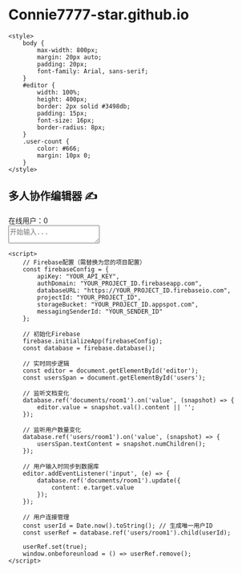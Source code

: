 # Connie7777-star.github.io
<!DOCTYPE html>
<html>
<head>
    <title>多人协作编辑器</title>
    <!-- Firebase SDK -->
    <script src="https://www.gstatic.com/firebasejs/8.10.0/firebase-app.js"></script>
    <script src="https://www.gstatic.com/firebasejs/8.10.0/firebase-database.js"></script>
    
    <style>
        body {
            max-width: 800px;
            margin: 20px auto;
            padding: 20px;
            font-family: Arial, sans-serif;
        }
        #editor {
            width: 100%;
            height: 400px;
            border: 2px solid #3498db;
            padding: 15px;
            font-size: 16px;
            border-radius: 8px;
        }
        .user-count {
            color: #666;
            margin: 10px 0;
        }
    </style>
</head>
<body>
    <h2>多人协作编辑器 ✍️</h2>
    <div class="user-count">在线用户：<span id="users">0</span></div>
    <textarea id="editor" placeholder="开始输入..."></textarea>

    <script>
        // Firebase配置（需替换为您的项目配置）
        const firebaseConfig = {
            apiKey: "YOUR_API_KEY",
            authDomain: "YOUR_PROJECT_ID.firebaseapp.com",
            databaseURL: "https://YOUR_PROJECT_ID.firebaseio.com",
            projectId: "YOUR_PROJECT_ID",
            storageBucket: "YOUR_PROJECT_ID.appspot.com",
            messagingSenderId: "YOUR_SENDER_ID"
        };

        // 初始化Firebase
        firebase.initializeApp(firebaseConfig);
        const database = firebase.database();

        // 实时同步逻辑
        const editor = document.getElementById('editor');
        const usersSpan = document.getElementById('users');
        
        // 监听文档变化
        database.ref('documents/room1').on('value', (snapshot) => {
            editor.value = snapshot.val().content || '';
        });

        // 监听用户数量变化
        database.ref('users/room1').on('value', (snapshot) => {
            usersSpan.textContent = snapshot.numChildren();
        });

        // 用户输入时同步到数据库
        editor.addEventListener('input', (e) => {
            database.ref('documents/room1').update({
                content: e.target.value
            });
        });

        // 用户连接管理
        const userId = Date.now().toString(); // 生成唯一用户ID
        const userRef = database.ref('users/room1').child(userId);
        
        userRef.set(true);
        window.onbeforeunload = () => userRef.remove();
    </script>
</body>
</html>
